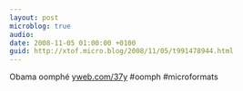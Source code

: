 ```yaml
---
layout: post
microblog: true
audio: 
date: 2008-11-05 01:00:00 +0100
guid: http://xtof.micro.blog/2008/11/05/t991478944.html
---
```

Obama oomphé [yweb.com/37y](http://yweb.com/37y) #oomph #microformats
